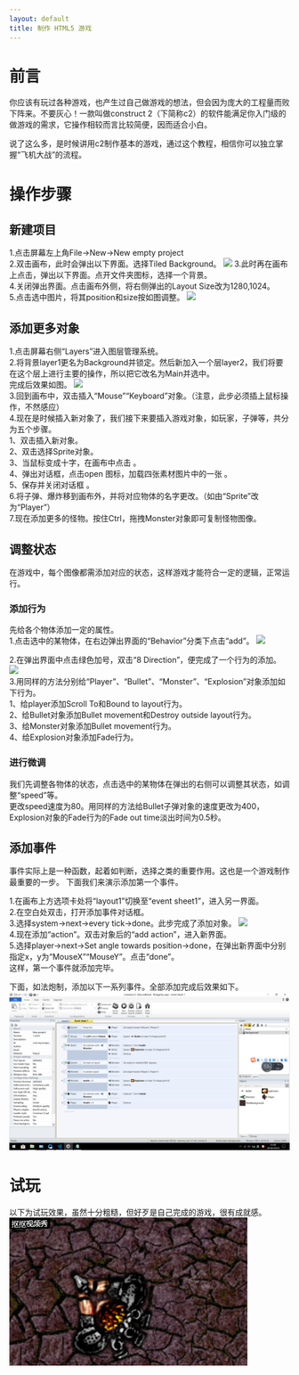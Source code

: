 ```yaml
---
layout: default
title: 制作 HTML5 游戏
---
```


# 前言

你应该有玩过各种游戏，也产生过自己做游戏的想法，但会因为庞大的工程量而败下阵来。不要灰心！一款叫做construct 2（下简称c2）的软件能满足你入门级的做游戏的需求，它操作相较而言比较简便，因而适合小白。

说了这么多，是时候讲用c2制作基本的游戏，通过这个教程，相信你可以独立掌握“飞机大战”的流程。
# 操作步骤
## 新建项目
1.点击屏幕左上角File->New->New empty project  
2.双击画布，此时会弹出以下界面。选择Tiled Background。 
![](https://www.scirra.com/images/articles/insertobject.png) 
3.此时再在画布上点击，弹出以下界面。点开文件夹图标，选择一个背景。  
4.关闭弹出界面。点击画布外侧，将右侧弹出的Layout Size改为1280,1024。  
5.点击选中图片，将其position和size按如图调整。
![](https://www.scirra.com/images/articles/tiledproperties.png)
## 添加更多对象
1.点击屏幕右侧“Layers”进入图层管理系统。  
2.将背景layer1更名为Background并锁定。然后新加入一个层layer2，我们将要在这个层上进行主要的操作，所以把它改名为Main并选中。  
完成后效果如图。
![](https://www.scirra.com/images/articles/layersbar.png)  
3.回到画布中，双击插入“Mouse”“Keyboard”对象。（注意，此步必须插上鼠标操作，不然感应）  
4.现在是时候插入新对象了，我们接下来要插入游戏对象，如玩家，子弹等，共分为五个步骤。  
1、双击插入新对象。   
2、双击选择Sprite对象。   
3、当鼠标变成十字，在画布中点击 。  
4、弹出对话框，点击open 图标，加载四张素材图片中的一张 。  
5、保存并关闭对话框 。  
6.将子弹、爆炸移到画布外，并将对应物体的名字更改。（如由“Sprite”改为“Player”）  
7.现在添加更多的怪物。按住Ctrl，拖拽Monster对象即可复制怪物图像。
## 调整状态






在游戏中，每个图像都需添加对应的状态，这样游戏才能符合一定的逻辑，正常运行。
### 添加行为
先给各个物体添加一定的属性。  
1.点击选中的某物体，在右边弹出界面的“Behavior”分类下点击“add”。
![](https://www.scirra.com/images/articles/openbehaviors.png)  

2.在弹出界面中点击绿色加号，双击“8 Direction”，便完成了一个行为的添加。
![](https://www.scirra.com/images/articles/add8dir.png)   
3.用同样的方法分别给“Player”、“Bullet”、“Monster”、“Explosion”对象添加如下行为。  
1、给player添加Scroll To和Bound to layout行为。    
2、给Bullet对象添加Bullet movement和Destroy outside layout行为。   
3、给Monster对象添加Bullet movement行为。   
4、给Explosion对象添加Fade行为。  
### 进行微调
我们先调整各物体的状态，点击选中的某物体在弹出的右侧可以调整其状态，如调整“speed”等。  
更改speed速度为80。用同样的方法给Bullet子弹对象的速度更改为400，Explosion对象的Fade行为的Fade out time淡出时间为0.5秒。
## 添加事件
事件实际上是一种函数，起着如判断，选择之类的重要作用。这也是一个游戏制作最重要的一步。
下面我们来演示添加第一个事件。

1.在画布上方选项卡处将“layout1”切换至“event sheet1”，进入另一界面。  
2.在空白处双击，打开添加事件对话框。  
3.选择system->next->every tick->done。此步完成了添加对象。
![](https://www.scirra.com/images/articles/alwayslookatmouse.png)  
4.现在添加“action”。双击对象后的“add action”，进入新界面。  
5.选择player->next->Set angle towards position->done，在弹出新界面中分别指定x，y为“MouseX”“MouseY”。点击“done”。  
这样，第一个事件就添加完毕。

下面，如法炮制，添加以下一系列事件。全部添加完成后效果如下。
![](images/屏幕截图(2).png)


# 试玩
以下为试玩效果，虽然十分粗糙，但好歹是自己完成的游戏，很有成就感。
![](images/演示1.gif)


  
